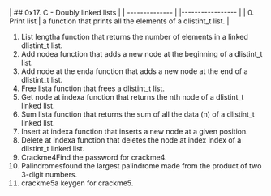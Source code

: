 | ## 0x17. C - Doubly linked lists |
| -------------- | |----------------- |
| 0. Print list | a function that prints all the elements of a dlistint_t list. |
1. List lengtha function that returns the number of elements in a linked dlistint_t list.
2. Add nodea function that adds a new node at the beginning of a dlistint_t list.
3. Add node at the enda function that adds a new node at the end of a dlistint_t list.
4. Free lista function that frees a dlistint_t list.
5. Get node at indexa function that returns the nth node of a dlistint_t linked list.
6. Sum lista function that returns the sum of all the data (n) of a dlistint_t linked list.
7. Insert at indexa function that inserts a new node at a given position.
8. Delete at indexa function that deletes the node at index index of a dlistint_t linked list.
9. Crackme4Find the password for crackme4.
10. Palindromesfound the largest palindrome made from the product of two 3-digit numbers.
11. crackme5a keygen for crackme5.
